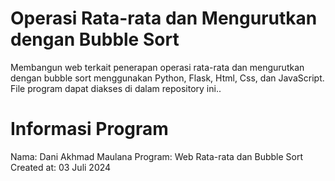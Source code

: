 # Operasi Rata-rata dan Mengurutkan dengan Bubble Sort

Membangun web terkait penerapan operasi rata-rata dan mengurutkan dengan bubble sort menggunakan Python, Flask, Html, Css, dan JavaScript.
File program dapat diakses di dalam repository ini..

# Informasi Program
Nama: Dani Akhmad Maulana
Program: Web Rata-rata dan Bubble Sort
Created at: 03 Juli 2024
